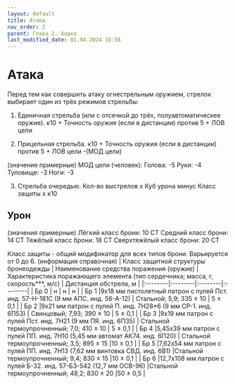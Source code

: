 ```yaml
---
layout: default
title: Атака
nav_order: 2
parent: Глава 2. Ходка
last_modified_date: 01.04.2024 16:56
---
```


# Атака

Перед тем как совершить атаку огнестрельным оружием, стрелок выбирает один из трёх режимов стрельбы:

1. Единичная стрельба (или с отсечкой до трёх, полуавтоматическее оружие).
к10 + Точность оружия (если в дистанции) против 5 + ЛОВ цели
   
2. Прицельная стрельба.
к10 + Точность оружия (если в дистанции) против 5 + ЛОВ цели -(МОД цели)

(значение примерные)
МОД цели (человек):
Голова: -5
Руки: -4
Туловище: -3
Ноги: -3

   
3. Стрельба очередью.
Кол-во выстрелов x Куб урона минус Класс защиты x к10

## Урон

(значения примерные)
Лёгкий класс брони: 10 СТ
Средний класс брони: 14 СТ
Тяжёлый класс брони: 18 СТ
Сверхтяжёлый класс брони: 20 СТ

Класс защиты - общий модификатор для всех типов брони. Варьируется от 0 до 6.
(информация справочная)
| Класс защитной структуры бронеодежды     | Наименование средства поражения (оружие) | Характеристика поражающего элемента (тип сердечника; масса, г, скорость***, м/с) | Дистанция обстрела, м |
|:--------|:--------|:--------|:--------|
| Бр 0  | н | н | н |
| Бр 1  |9х18 мм пистолетный патрон с пулей Пст. инд. 57-Н-181С (9 мм АПС. инд. 56-А-12) | Стальной; 5,9; 335 ± 10 | 5 ± 0,1 |
| Бр 2  |9х21 мм патрон с пулей П. инд. 7Н28*6 (9 мм СР-1. инд. 6П53) | Свинцовый; 7,93; 390 ± 10 | 5 ± 0,1 |
| Бр 3  |9х19 мм патрон с пулей Пст. инд. 7Н21 (9 мм ПЯ. инд. 6П35) | Стальной термоупрочненный; 7,0; 410 ± 10 | 5 ± 0,1  |
| Бр 4  |5,45х39 мм патрон с пулей ПП. инд. 7Н10 (5,45 мм автомат АК74. инд. 6П20) | Стальной термоупрочненный; 3,5; 895 ± 15 |10 ± 0,1 |
| Бр 5  |7,62х54 мм патрон с пулей ПП. инд. 7Н13 (7,62 мм винтовка СВД. инд. 6В1) |Стальной термоупрочненный; 9,4; 830 ± 15  |10 ± 0,1  |
| Бр 6  |12,7х108 мм патрон с пулей Б-32. инд. 57-БЗ-542 (12,7 мм ОСВ-96) |Стальной термоупрочненный; 48,2; 830 ± 20  |50 ± 0,5  |
